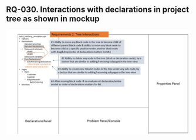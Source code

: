 ## RQ-030. Interactions with declarations in project tree as shown in mockup

![image](/development/requirements/image/004.jpg)
